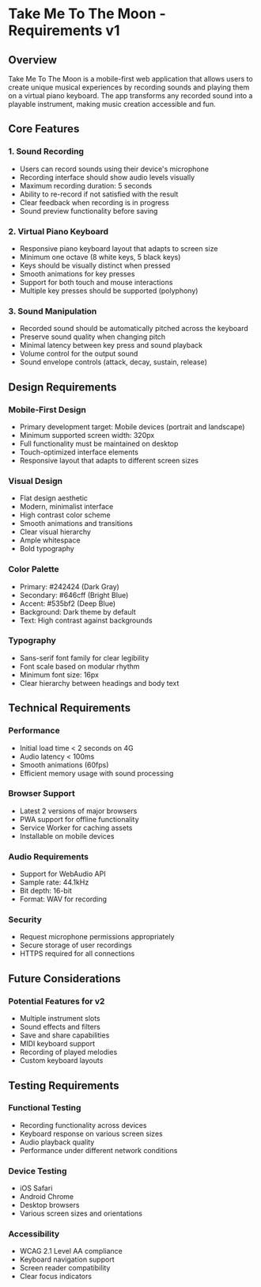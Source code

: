 # Take Me To The Moon - Requirements v1

## Overview
Take Me To The Moon is a mobile-first web application that allows users to create unique musical experiences by recording sounds and playing them on a virtual piano keyboard. The app transforms any recorded sound into a playable instrument, making music creation accessible and fun.

## Core Features

### 1. Sound Recording
- Users can record sounds using their device's microphone
- Recording interface should show audio levels visually
- Maximum recording duration: 5 seconds
- Ability to re-record if not satisfied with the result
- Clear feedback when recording is in progress
- Sound preview functionality before saving

### 2. Virtual Piano Keyboard
- Responsive piano keyboard layout that adapts to screen size
- Minimum one octave (8 white keys, 5 black keys)
- Keys should be visually distinct when pressed
- Smooth animations for key presses
- Support for both touch and mouse interactions
- Multiple key presses should be supported (polyphony)

### 3. Sound Manipulation
- Recorded sound should be automatically pitched across the keyboard
- Preserve sound quality when changing pitch
- Minimal latency between key press and sound playback
- Volume control for the output sound
- Sound envelope controls (attack, decay, sustain, release)

## Design Requirements

### Mobile-First Design
- Primary development target: Mobile devices (portrait and landscape)
- Minimum supported screen width: 320px
- Full functionality must be maintained on desktop
- Touch-optimized interface elements
- Responsive layout that adapts to different screen sizes

### Visual Design
- Flat design aesthetic
- Modern, minimalist interface
- High contrast color scheme
- Smooth animations and transitions
- Clear visual hierarchy
- Ample whitespace
- Bold typography

### Color Palette
- Primary: #242424 (Dark Gray)
- Secondary: #646cff (Bright Blue)
- Accent: #535bf2 (Deep Blue)
- Background: Dark theme by default
- Text: High contrast against backgrounds

### Typography
- Sans-serif font family for clear legibility
- Font scale based on modular rhythm
- Minimum font size: 16px
- Clear hierarchy between headings and body text

## Technical Requirements

### Performance
- Initial load time < 2 seconds on 4G
- Audio latency < 100ms
- Smooth animations (60fps)
- Efficient memory usage with sound processing

### Browser Support
- Latest 2 versions of major browsers
- PWA support for offline functionality
- Service Worker for caching assets
- Installable on mobile devices

### Audio Requirements
- Support for WebAudio API
- Sample rate: 44.1kHz
- Bit depth: 16-bit
- Format: WAV for recording

### Security
- Request microphone permissions appropriately
- Secure storage of user recordings
- HTTPS required for all connections

## Future Considerations

### Potential Features for v2
- Multiple instrument slots
- Sound effects and filters
- Save and share capabilities
- MIDI keyboard support
- Recording of played melodies
- Custom keyboard layouts

## Testing Requirements

### Functional Testing
- Recording functionality across devices
- Keyboard response on various screen sizes
- Audio playback quality
- Performance under different network conditions

### Device Testing
- iOS Safari
- Android Chrome
- Desktop browsers
- Various screen sizes and orientations

### Accessibility
- WCAG 2.1 Level AA compliance
- Keyboard navigation support
- Screen reader compatibility
- Clear focus indicators
